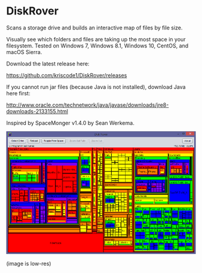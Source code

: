 # DiskRover
Scans a storage drive and builds an interactive map of files by file size.

Visually see which folders and files are taking up the most space in your filesystem. Tested on Windows 7, Windows 8.1, Windows 10, CentOS, and macOS Sierra. 

Download the latest release here:

https://github.com/kriscode1/DiskRover/releases

If you cannot run jar files (because Java is not installed), download Java here first: 

http://www.oracle.com/technetwork/java/javase/downloads/jre8-downloads-2133155.html

Inspired by SpaceMonger v1.4.0 by Sean Werkema.

![DiskRover Screenshot](screenshot.png)

(image is low-res)
